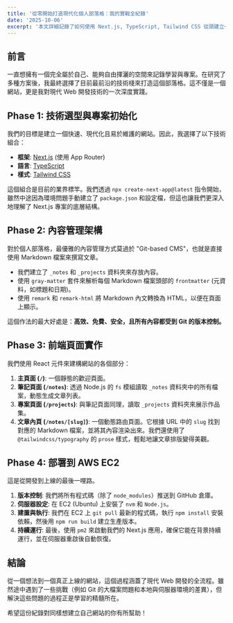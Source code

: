 ```yaml
---
title: '從零開始打造現代化個人部落格：我的實戰全紀錄'
date: '2025-10-06'
excerpt: '本文詳細記錄了如何使用 Next.js, TypeScript, Tailwind CSS 從頭建立一個功能完整的個人部落格，並將其部署到 AWS EC2 雲端主機的全過程。'
---
```


## 前言

一直想擁有一個完全屬於自己、能夠自由揮灑的空間來記錄學習與專案。在研究了多種方案後，我最終選擇了目前最前沿的技術棧來打造這個部落格。這不僅是一個網站，更是我對現代 Web 開發技術的一次深度實踐。

## Phase 1: 技術選型與專案初始化

我們的目標是建立一個快速、現代化且易於維護的網站。因此，我選擇了以下技術組合：

- **框架**: [Next.js](https://nextjs.org/) (使用 App Router)
- **語言**: [TypeScript](https://www.typescriptlang.org/)
- **樣式**: [Tailwind CSS](https://tailwindcss.com/)

這個組合是目前的業界標竿。我們透過 `npx create-next-app@latest` 指令開始，雖然中途因為環境問題手動建立了 `package.json` 和設定檔，但這也讓我們更深入地理解了 Next.js 專案的底層結構。

## Phase 2: 內容管理架構

對於個人部落格，最優雅的內容管理方式莫過於 "Git-based CMS"，也就是直接使用 Markdown 檔案來撰寫文章。

- 我們建立了 `_notes` 和 `_projects` 資料夾來存放內容。
- 使用 `gray-matter` 套件來解析每個 Markdown 檔案頭部的 `frontmatter` (元資料，如標題和日期)。
- 使用 `remark` 和 `remark-html` 將 Markdown 內文轉換為 HTML，以便在頁面上顯示。

這個作法的最大好處是：**高效、免費、安全，且所有內容都受到 Git 的版本控制。**

## Phase 3: 前端頁面實作

我們使用 React 元件來建構網站的各個部分：

1.  **主頁面 (`/`)**: 一個靜態的歡迎頁面。
2.  **筆記頁面 (`/notes`)**: 透過 Node.js 的 `fs` 模組讀取 `_notes` 資料夾中的所有檔案，動態生成文章列表。
3.  **專案頁面 (`/projects`)**: 與筆記頁面同理，讀取 `_projects` 資料夾來展示作品集。
4.  **文章內頁 (`/notes/[slug]`)**: 一個動態路由頁面。它根據 URL 中的 `slug` 找到對應的 Markdown 檔案，並將其內容渲染出來。我們還使用了 `@tailwindcss/typography` 的 `prose` 樣式，輕鬆地讓文章排版變得美觀。

## Phase 4: 部署到 AWS EC2

這是從開發到上線的最後一哩路。

1.  **版本控制**: 我們將所有程式碼（除了 `node_modules`）推送到 GitHub 倉庫。
2.  **伺服器設定**: 在 EC2 (Ubuntu) 上安裝了 `nvm` 和 `Node.js`。
3.  **建置與執行**: 我們在 EC2 上 `git pull` 最新的程式碼，執行 `npm install` 安裝依賴，然後用 `npm run build` 建立生產版本。
4.  **持續運行**: 最後，使用 `pm2` 來啟動我們的 Next.js 應用，確保它能在背景持續運行，並在伺服器重啟後自動恢復。

## 結論

從一個想法到一個真正上線的網站，這個過程涵蓋了現代 Web 開發的全流程。雖然途中遇到了一些挑戰（例如 Git 的大檔案問題和本地與伺服器環境的差異），但解決這些問題的過程正是學習的精髓所在。

希望這份紀錄對同樣想建立自己網站的你有所幫助！
